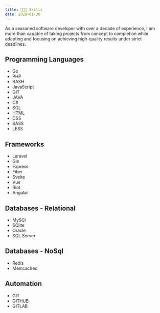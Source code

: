 ```yaml
---
title: 👨🏻‍💻 Skills
date: 2020-01-30
---
```


As a seasoned software developer with over a decade of experience, I am more than capable of taking projects from concept to completion while adapting and focusing on achieving high-quality results under strict deadlines.

## Programming Languages

-   Go
-   PHP
-   BASH
-   JavaScript
-   GIT
-   JAVA
-   C#
-   SQL
-   HTML
-   CSS
-   SASS
-   LESS

## Frameworks

-   Laravel
-   Gin
-   Express
-   Fiber
-   Svelte
-   Vue
-   Riot
-   Angular

## Databases - Relational

-   MySQl
-   SQlite
-   Oracle
-   SQL Server

## Databases - NoSql

-   Redis
-   Memcached

## Automation

-   GIT
-   GITHUB
-   GITLAB
